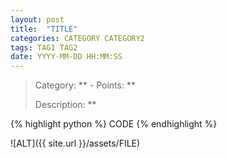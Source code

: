 ```yaml
---
layout: post
title:  "TITLE"
categories: CATEGORY CATEGORY2
tags: TAG1 TAG2
date: YYYY-MM-DD HH:MM:SS
---
```


> Category: ** - Points: **
>
> Description: **


{% highlight python %}
CODE
{% endhighlight %}

![ALT]({{ site.url }}/assets/FILE)

